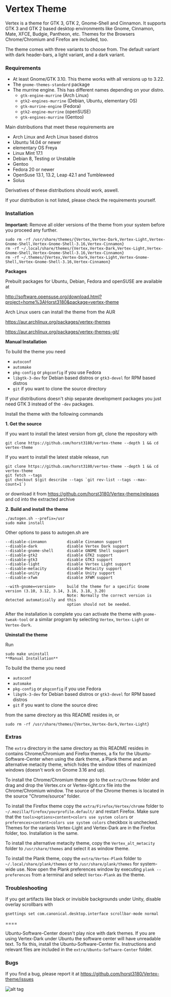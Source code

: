 # Vertex Theme

Vertex is a theme for GTK 3, GTK 2, Gnome-Shell and Cinnamon. It supports GTK 3 and GTK 2 based desktop environments like Gnome, Cinnamon, Mate, XFCE, Budgie, Pantheon, etc. Themes for the Browsers Chrome/Chromium and Firefox are included, too.

The theme comes with three variants to choose from. The default variant with dark header-bars, a light variant, and a dark variant.

### Requirements

* At least Gnome/GTK 3.10. This theme works with all versions up to 3.22.
* The `gnome-themes-standard` package
* The murrine engine. This has different names depending on your distro.
  * `gtk-engine-murrine` (Arch Linux)
  * `gtk2-engines-murrine` (Debian, Ubuntu, elementary OS)
  * `gtk-murrine-engine` (Fedora)
  * `gtk2-engine-murrine` (openSUSE)
  * `gtk-engines-murrine` (Gentoo)

Main distributions that meet these requirements are

* Arch Linux and Arch Linux based distros
* Ubuntu 14.04 or newer
* elementary OS Freya
* Linux Mint 17.1
* Debian 8, Testing or Unstable
* Gentoo
* Fedora 20 or newer
* OpenSuse 13.1, 13.2, Leap 42.1 and Tumbleweed
* Solus

Derivatives of these distributions should work, aswell.

If your distribution is not listed, please check the requirements yourself.

### Installation

**Important:** Remove all older versions of the theme from your system before you proceed any further.

    sudo rm -rf /usr/share/themes/{Vertex,Vertex-Dark,Vertex-Light,Vertex-Gnome-Shell,Vertex-Gnome-Shell-3.16,Vertex-Cinnamon}
    rm -rf ~/.local/share/themes/{Vertex,Vertex-Dark,Vertex-Light,Vertex-Gnome-Shell,Vertex-Gnome-Shell-3.16,Vertex-Cinnamon}
    rm -rf ~/.themes/{Vertex,Vertex-Dark,Vertex-Light,Vertex-Gnome-Shell,Vertex-Gnome-Shell-3.16,Vertex-Cinnamon}

**Packages**

Prebuilt packages for Ubuntu, Debian, Fedora and openSUSE are available at 

http://software.opensuse.org/download.html?project=home%3AHorst3180&package=vertex-theme

Arch Linux users can install the theme from the AUR

https://aur.archlinux.org/packages/vertex-themes

https://aur.archlinux.org/packages/vertex-themes-git/

**Manual Installation**

To build the theme you need 
* `autoconf`
* `automake`
* `pkg-config` or `pkgconfig` if you use Fedora
* `libgtk-3-dev` for Debian based distros or `gtk3-devel` for RPM based distros
* `git` if you want to clone the source directory

If your distributions doesn't ship separate development packages you just need GTK 3 instead of the `-dev` packages.

Install the theme with the following commands

**1. Get the source**

If you want to install the latest version from git, clone the repository with

    git clone https://github.com/horst3180/vertex-theme --depth 1 && cd vertex-theme

If you want to install the latest stable release, run

    git clone https://github.com/horst3180/vertex-theme --depth 1 && cd vertex-theme
    git fetch --tags
    git checkout $(git describe --tags `git rev-list --tags --max-count=1`)

or download it from https://github.com/horst3180/Vertex-theme/releases and cd into the extracted archive

**2. Build and install the theme**

    ./autogen.sh --prefix=/usr
    sudo make install

Other options to pass to autogen.sh are

    --disable-cinnamon         disable Cinnamon support
    --disable-dark             disable Vertex Dark support
    --disable-gnome-shell      disable GNOME Shell support
    --disable-gtk2             disable GTK2 support
    --disable-gtk3             disable GTK3 support
    --disable-light            disable Vertex Light support
    --disable-metacity         disable Metacity support
    --disable-unity            disable Unity support
    --disable-xfwm             disable XFWM support

    --with-gnome=<version>     build the theme for a specific Gnome version (3.10, 3.12, 3.14, 3.16, 3.18, 3.20)
                               Note: Normally the correct version is detected automatically and this
                               option should not be needed.

After the installation is complete you can activate the theme with `gnome-tweak-tool` or a similar program by selecting `Vertex`, `Vertex-Light` or `Vertex-Dark`.

**Uninstall the theme**

Run

    sudo make uninstall
    **Manual Installation**

To build the theme you need 
* `autoconf`
* `automake`
* `pkg-config` or `pkgconfig` if you use Fedora
* `libgtk-3-dev` for Debian based distros or `gtk3-devel` for RPM based distros
* `git` if you want to clone the source direc

from the same directory as this README resides in, or

    sudo rm -rf /usr/share/themes/{Vertex,Vertex-Dark,Vertex-Light}

### Extras

The `extra` directory in the same directory as this README resides in contains Chrome/Chromium and Firefox themes, a fix for the Ubuntu-Software-Center when using the dark theme, a Plank theme and an alternative metacity theme, which hides the window titles of maximized windows (doesn't work on Gnome 3.16 and up).

To install the Chrome/Chromium theme go to the `extra/Chrome` folder and drag and drop the Vertex.crx or Vertex-light.crx file into the Chrome/Chromium window. The source of the Chrome themes is located in the source "Chrome/source" folder.

To install the Firefox theme copy the `extra/Firefox/Vertex/chrome` folder to `~/.mozilla/firefox/yourprofile.default/` and restart Firefox.
Make sure that the `tools>options>content>colors use system colors` or `preferences>content>colors use system colors` checkbox is unchecked.
Themes for the variants Vertex-Light and Vertex-Dark are in the Firefox folder, too. Installation is the same.

To install the alternative metacity theme, copy the `Vertex_alt_metacity` folder to `/usr/share/themes` and select it as window theme.

To install the Plank theme, copy the `extra/Vertex-Plank` folder to `~/.local/share/plank/themes` or to `/usr/share/plank/themes` for system-wide use.
Now open the Plank preferences window by executing `plank --preferences` from a terminal and select `Vertex-Plank` as the theme.

### Troubleshooting

If you get artifacts like black or invisible backgrounds under Unity, disable overlay scrollbars with

    gsettings set com.canonical.desktop.interface scrollbar-mode normal
====

Ubuntu-Software-Center doesn't play nice with dark themes. If you are using Vertex-Dark under Ubuntu the software center will have unreadable text.
To fix this, install the Ubuntu-Software-Center fix. Instructions and relevant files are included in the `extra/Ubuntu-Software-Center` folder.


### Bugs
If you find a bug, please report it at https://github.com/horst3180/Vertex-theme/issues

![alt tag](http://orig09.deviantart.net/c221/f/2015/066/0/4/vertex___theme_by_horst3180-d7s7ycx.jpg)
